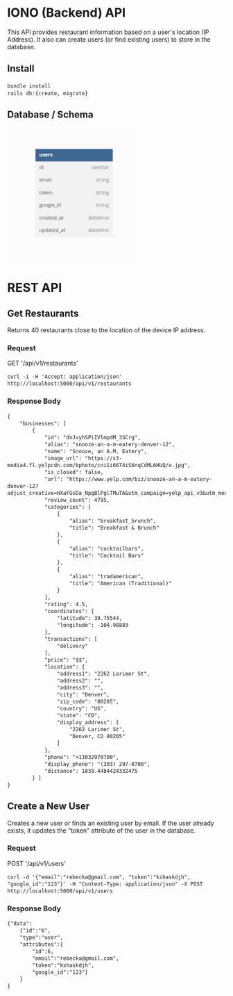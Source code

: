 # IONO (Backend) API 

This API provides restaurant information based on a user's location (IP Address). It also can create users (or find existing users) to store in the database.

## Install

`bundle install`<br>
`rails db:{create, migrate}`

## Database / Schema

<img src="app/documentation/images/schema.png" width="300">

# REST API
## Get Restaurants
Returns 40 restaurants close to the location of the device IP address.
### Request 

GET '/api/v1/restaurants'

    curl -i -H 'Accept: application/json' http://localhost:5000/api/v1/restaurants
### Response Body

```
{
    "businesses": [
        {
            "id": "dnJvyhSPiIVlmpdM_3SCrg",
            "alias": "snooze-an-a-m-eatery-denver-12",
            "name": "Snooze, an A.M. Eatery",
            "image_url": "https://s3-media4.fl.yelpcdn.com/bphoto/cniSi66T4iS6nqCdML6HUQ/o.jpg",
            "is_closed": false,
            "url": "https://www.yelp.com/biz/snooze-an-a-m-eatery-denver-12?adjust_creative=HXaFGsDa_NpgBlPglTMuTA&utm_campaign=yelp_api_v3&utm_medium=api_v3_business_search&utm_source=HXaFGsDa_NpgBlPglTMuTA",
            "review_count": 4795,
            "categories": [
                {
                    "alias": "breakfast_brunch",
                    "title": "Breakfast & Brunch"
                },
                {
                    "alias": "cocktailbars",
                    "title": "Cocktail Bars"
                },
                {
                    "alias": "tradamerican",
                    "title": "American (Traditional)"
                }
            ],
            "rating": 4.5,
            "coordinates": {
                "latitude": 39.75544,
                "longitude": -104.98883
            },
            "transactions": [
                "delivery"
            ],
            "price": "$$",
            "location": {
                "address1": "2262 Larimer St",
                "address2": "",
                "address3": "",
                "city": "Denver",
                "zip_code": "80205",
                "country": "US",
                "state": "CO",
                "display_address": [
                    "2262 Larimer St",
                    "Denver, CO 80205"
                ]
            },
            "phone": "+13032970700",
            "display_phone": "(303) 297-0700",
            "distance": 1839.4484424332475
        } ]
}
```

## Create a New User
Creates a new user or finds an existing user by email. If the user already exists, it updates the "token" attribute of the user in the database.
### Request 

POST '/api/v1/users'

    curl -d '{"email":"rebecka@gmail.com", "token":"kshaskdjh", "google_id":"123"}' -H "Content-Type: application/json" -X POST http://localhost:5000/api/v1/users

### Response Body

```
{"data":
    {"id":"6",
    "type":"user",
    "attributes":{
        "id":6,
        "email":"rebecka@gmail.com",
        "token":"kshaskdjh",
        "google_id":"123"}
    }
}
```
